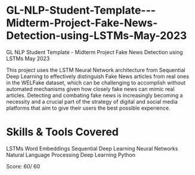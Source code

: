 # GL-NLP-Student-Template---Midterm-Project-Fake-News-Detection-using-LSTMs-May-2023
GL NLP Student Template - Midterm Project Fake News Detection using LSTMs May 2023

This project uses the LSTM Neural Network architecture from Sequential Deep Learning to effectively distinguish Fake News articles from real ones in the WELFake dataset, which can be challenging to accomplish without automated mechanisms given how closely fake news can mimic real articles. Detecting and combating fake news is increasingly becoming a necessity and a crucial part of the strategy of digital and social media platforms that aim to give their users the best possible experience.

# Skills & Tools Covered
LSTMs
Word Embeddings
Sequential Deep Learning
Neural Networks
Natural Language Processing
Deep Learning
Python

Score: 60/ 60
